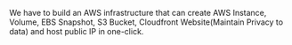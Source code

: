 We have to build an AWS infrastructure that can create AWS Instance, Volume, EBS Snapshot, S3 Bucket, Cloudfront Website(Maintain Privacy to data) and host public IP in one-click.
